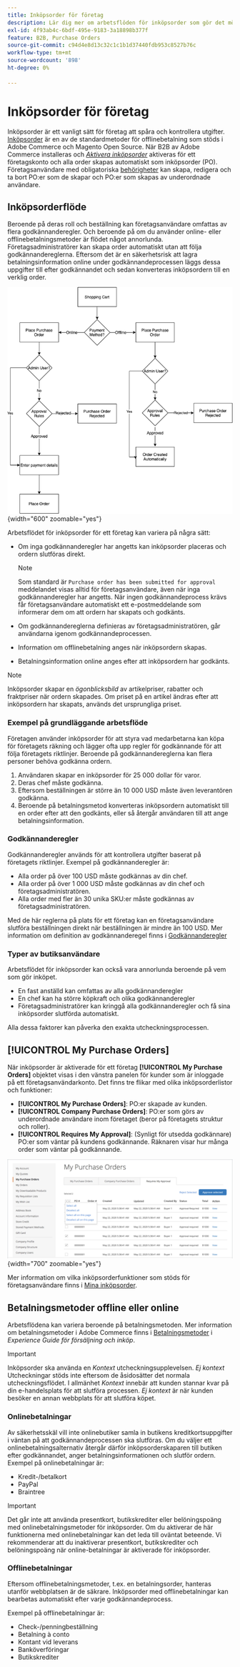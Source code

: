 ```yaml
---
title: Inköpsorder för företag
description: Lär dig mer om arbetsflöden för inköpsorder som gör det möjligt för företag att spåra och kontrollera utgifter.
exl-id: 4f93ab4c-6bdf-495e-9183-3a18898b377f
feature: B2B, Purchase Orders
source-git-commit: c94d4e8d13c32c1c1b1d37440fdb953c8527b76c
workflow-type: tm+mt
source-wordcount: '898'
ht-degree: 0%

---
```


# Inköpsorder för företag

Inköpsorder är ett vanligt sätt för företag att spåra och kontrollera utgifter. [Inköpsorder](../stores-purchase/purchase-order.md) är en av de standardmetoder för offlinebetalning som stöds i Adobe Commerce och Magento Open Source. När B2B av Adobe Commerce installeras och [_Aktivera inköpsorder_](account-company-manage.md#advanced-settings) aktiveras för ett företagskonto och alla order skapas automatiskt som inköpsorder (PO). Företagsanvändare med obligatoriska [behörigheter](account-company-roles-permissions.md) kan skapa, redigera och ta bort PO:er som de skapar och PO:er som skapas av underordnade användare.

## Inköpsorderflöde

Beroende på deras roll och beställning kan företagsanvändare omfattas av flera godkännanderegler. Och beroende på om du använder online- eller offlinebetalningsmetoder är flödet något annorlunda. Företagsadministratörer kan skapa order automatiskt utan att följa godkännandereglerna. Eftersom det är en säkerhetsrisk att lagra betalningsinformation online under godkännandeprocessen läggs dessa uppgifter till efter godkännandet och sedan konverteras inköpsordern till en verklig order.

![Inköpsorderflöde](./assets/purchase-order-flow.png){width="600" zoomable="yes"}

Arbetsflödet för inköpsorder för ett företag kan variera på några sätt:

- Om inga godkännanderegler har angetts kan inköpsorder placeras och ordern slutföras direkt.

  >[!NOTE]
  >
  >Som standard är `Purchase order has been submitted for approval` meddelandet visas alltid för företagsanvändare, även när inga godkännanderegler har angetts. När ingen godkännandeprocess krävs får företagsanvändare automatiskt ett e-postmeddelande som informerar dem om att ordern har skapats och godkänts.

- Om godkännandereglerna definieras av företagsadministratören, går användarna igenom godkännandeprocessen.
- Information om offlinebetalning anges när inköpsordern skapas.
- Betalningsinformation online anges efter att inköpsordern har godkänts.

>[!NOTE]
>
>Inköpsorder skapar en _ögonblicksbild_ av artikelpriser, rabatter och fraktpriser när ordern skapades. Om priset på en artikel ändras efter att inköpsordern har skapats, används det ursprungliga priset.

### Exempel på grundläggande arbetsflöde

Företagen använder inköpsorder för att styra vad medarbetarna kan köpa för företagets räkning och lägger ofta upp regler för godkännande för att följa företagets riktlinjer. Beroende på godkännandereglerna kan flera personer behöva godkänna ordern.

1. Användaren skapar en inköpsorder för 25 000 dollar för varor.
1. Deras chef måste godkänna.
1. Eftersom beställningen är större än 10 000 USD måste även leverantören godkänna.
1. Beroende på betalningsmetod konverteras inköpsordern automatiskt till en order efter att den godkänts, eller så återgår användaren till att ange betalningsinformation.

### Godkännanderegler

Godkännanderegler används för att kontrollera utgifter baserat på företagets riktlinjer. Exempel på godkännanderegler är:

- Alla order på över 100 USD måste godkännas av din chef.
- Alla order på över 1 000 USD måste godkännas av din chef och företagsadministratören.
- Alla order med fler än 30 unika SKU:er måste godkännas av företagsadministratören.

Med de här reglerna på plats för ett företag kan en företagsanvändare slutföra beställningen direkt när beställningen är mindre än 100 USD. Mer information om definition av godkännanderegel finns i [Godkännanderegler](account-dashboard-approval-rules.md)

### Typer av butiksanvändare

Arbetsflödet för inköpsorder kan också vara annorlunda beroende på vem som gör inköpet.

- En fast anställd kan omfattas av alla godkännanderegler
- En chef kan ha större köpkraft och olika godkännanderegler
- Företagsadministratörer kan kringgå alla godkännanderegler och få sina inköpsorder slutförda automatiskt.

Alla dessa faktorer kan påverka den exakta utcheckningsprocessen.

## [!UICONTROL My Purchase Orders]

När inköpsorder är aktiverade för ett företag **[!UICONTROL My Purchase Orders]** objektet visas i den vänstra panelen för kunder som är inloggade på ett företagsanvändarkonto. Det finns tre flikar med olika inköpsorderlistor och funktioner:

- **[!UICONTROL My Purchase Orders]**: PO:er skapade av kunden.
- **[!UICONTROL Company Purchase Orders]**: PO:er som görs av underordnade användare inom företaget (beror på företagets struktur och roller).
- **[!UICONTROL Requires My Approval]**: (Synligt för utsedda godkännare) PO:er som väntar på kundens godkännande. Räknaren visar hur många order som väntar på godkännande.

![Mina inköpsorder](./assets/account-dashboard-my-purchase-orders.png){width="700" zoomable="yes"}

Mer information om vilka inköpsorderfunktioner som stöds för företagsanvändare finns i [Mina inköpsorder](account-dashboard-my-purchase-orders.md).

## Betalningsmetoder offline eller online

Arbetsflödena kan variera beroende på betalningsmetoden. Mer information om betalningsmetoder i Adobe Commerce finns i [Betalningsmetoder](../stores-purchase/payments.md) i _Experience Guide för försäljning och inköp_.

>[!IMPORTANT]
>
>Inköpsorder ska använda en _Kontext_ utcheckningsupplevelsen. _Ej kontext_ Utcheckningar stöds inte eftersom de åsidosätter det normala utcheckningsflödet. I allmänhet _Kontext_ innebär att kunden stannar kvar på din e-handelsplats för att slutföra processen. _Ej kontext_ är när kunden besöker en annan webbplats för att slutföra köpet.

### Onlinebetalningar

Av säkerhetsskäl vill inte onlinebutiker samla in butikens kreditkortsuppgifter i väntan på att godkännandeprocessen ska slutföras. Om du väljer ett onlinebetalningsalternativ återgår därför inköpsorderskaparen till butiken efter godkännandet, anger betalningsinformationen och slutför ordern. Exempel på onlinebetalningar är:

- Kredit-/betalkort
- PayPal
- Braintree

>[!IMPORTANT]
>
>Det går inte att använda presentkort, butikskrediter eller belöningspoäng med onlinebetalningsmetoder för inköpsorder. Om du aktiverar de här funktionerna med onlinebetalningar kan det leda till oväntat beteende. Vi rekommenderar att du inaktiverar presentkort, butikskrediter och belöningspoäng när online-betalningar är aktiverade för inköpsorder.

### Offlinebetalningar

Eftersom offlinebetalningsmetoder, t.ex. en betalningsorder, hanteras utanför webbplatsen är de säkrare. Inköpsorder med offlinebetalningar kan bearbetas automatiskt efter varje godkännandeprocess.

Exempel på offlinebetalningar är:

- Check-/penningbeställning
- Betalning à conto
- Kontant vid leverans
- Banköverföringar
- Butikskrediter
